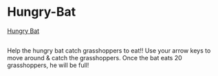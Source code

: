 # Hungry-Bat
[Hungry Bat](https://scratch.mit.edu/projects/401040293/)
##
Help the hungry bat catch grasshoppers to eat!! Use your arrow keys to move around & catch the grasshoppers. Once the bat eats 20 grasshoppers, he will be full!
